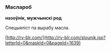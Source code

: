 ### Маслароб
**назоўнік, мужчынскі род**

Спецыяліст па вырабу масла.

<a rel="author">[http://rv-blr.com/](http://rv-blr.com/slounik.jsp?letterId=0&maskId=0&pageId=1639)</a>
